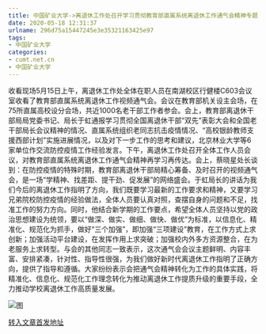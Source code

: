 ```yaml
---
title: 中国矿业大学->离退休工作处召开学习贯彻教育部直属系统离退休工作通气会精神专题会议 | cumt.net.cn
date: 2020-05-18 12:31:37
urlname: 296d75a15447245e3e35321163425e97
tags: 
- 中国矿业大学
categories:
- cumt.net.cn
- 中国矿业大学
---
```

收看现场5月15日上午，离退休工作处全体在职人员在南湖校区行健楼C603会议室收看了教育部直属系统离退休工作视频通气会。会议在教育部机关设主会场，在75所直属高校设分会场，共近1000名老干部工作者参会。会上，教育部离退休干部局局党委书记、局长于虹通报学习贯彻全国离退休干部“双先”表彰大会和全国老干部局长会议精神的情况、直属系统组织老同志抗击疫情情况、“高校银龄教师支援西部计划”实施进展情况，以及对下一步工作的思考和建议，北京林业大学等6家单位作交流防控疫情工作经验发言。下午，离退休工作处召开全体工作人员会议，对教育部直属系统离退休工作通气会精神再学习再传达。会上，蔡晓星处长谈到：在防控疫情的特殊时期，教育部离退休干部局精心筹备、及时召开的视频通气会，是一场“学精神、找差距、提干劲、促发展”的网络盛会。于虹局长的讲话为我们今后的离退休工作指明了方向，我们既要学习最新的工作要求和精神，又要学习兄弟院校防控疫情的经验做法，全体人员要认真对照，查摆自身的问题和不足，找准工作的努力方向。同时，他结合新学期的工作要点，希望全体人员坚持以党的政治思想建设为统领，要以“做深、做实、做细、做快、做优”为标准，以信息化、精准化、规范化为抓手，做好“三个加强”，即加强“三项建设”教育，在工作方式上求创新；加强活动平台建设，在发挥作用上求突破；加强校内外多方资源整合，在为老服务上求转型。与会的其他同志一致表示，这次通气会会议主题鲜明、内容丰富、安排紧凑，针对性、指导性很强，为我们做好新时代离退休工作指明了正确方向，提供了指导和遵循。大家纷纷表示会把通气会精神转化为工作的具体实践，将精准化、信息化、规范化工作理念转化为推动离退休工作提质升级的重要手段，全力推动学校离退休工作高质量发展。

![图](http://xwzx.cumt.edu.cn/_upload/article/images/7c/3f/ca0ff4364b6791ab207e3457e9d3/04278a34-206d-4015-b19f-f3df136d035c.jpg)

[转入文章首发地址](http://xwzx.cumt.edu.cn/a1/78/c523a565624/page.htm)
